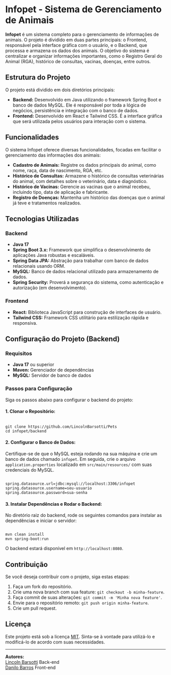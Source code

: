  <h1>Infopet - Sistema de Gerenciamento de Animais</h1>
    <p><strong>Infopet</strong> é um sistema completo para o gerenciamento de informações de animais. O projeto é dividido em duas partes principais: o Frontend, responsável pela interface gráfica com o usuário, e o Backend, que processa e armazena os dados dos animais. O objetivo do sistema é centralizar e organizar informações importantes, como o Registro Geral do Animal (RGA), histórico de consultas, vacinas, doenças, entre outros.</p>
    <h2>Estrutura do Projeto</h2>
    <p>O projeto está dividido em dois diretórios principais:</p>
    <ul>
        <li><strong>Backend:</strong> Desenvolvido em Java utilizando o framework Spring Boot e banco de dados MySQL. Ele é responsável por toda a lógica de negócios, persistência e integração com o banco de dados.</li>
        <li><strong>Frontend:</strong> Desenvolvido em React e Tailwind CSS. É a interface gráfica que será utilizada pelos usuários para interação com o sistema.</li>
    </ul>

<h2>Funcionalidades</h2>
<p>O sistema Infopet oferece diversas funcionalidades, focadas em facilitar o gerenciamento das informações dos animais:</p>
<ul>
    <li><strong>Cadastro de Animais:</strong> Registre os dados principais do animal, como nome, raça, data de nascimento, RGA, etc.</li>
    <li><strong>Histórico de Consultas:</strong> Armazene o histórico de consultas veterinárias do animal, com detalhes sobre o veterinário, data e diagnóstico.</li>
    <li><strong>Histórico de Vacinas:</strong> Gerencie as vacinas que o animal recebeu, incluindo tipo, data de aplicação e fabricante.</li>
    <li><strong>Registro de Doenças:</strong> Mantenha um histórico das doenças que o animal já teve e tratamentos realizados.</li>
</ul>

<h2>Tecnologias Utilizadas</h2>
<h3>Backend</h3>
<ul>
    <li><strong>Java 17</strong></li>
    <li><strong>Spring Boot 3.x:</strong> Framework que simplifica o desenvolvimento de aplicações Java robustas e escaláveis.</li>
    <li><strong>Spring Data JPA:</strong> Abstração para trabalhar com banco de dados relacionais usando ORM.</li>
    <li><strong>MySQL:</strong> Banco de dados relacional utilizado para armazenamento de dados.</li>
    <li><strong>Spring Security:</strong> Proverá a segurança do sistema, como autenticação e autorização (em desenvolvimento).</li>
</ul>

<h3>Frontend</h3>
<ul>
    <li><strong>React:</strong> Biblioteca JavaScript para construção de interfaces de usuário.</li>
    <li><strong>Tailwind CSS:</strong> Framework CSS utilitário para estilização rápida e responsiva.</li>
</ul>

<h2>Configuração do Projeto (Backend)</h2>

<h3>Requisitos</h3>
<ul>
    <li><strong>Java 17</strong> ou superior</li>
    <li><strong>Maven:</strong> Gerenciador de dependências</li>
    <li><strong>MySQL:</strong> Servidor de banco de dados</li>
</ul>

<h3>Passos para Configuração</h3>
<p>Siga os passos abaixo para configurar o backend do projeto:</p>

<h4>1. Clonar o Repositório:</h4>
    <pre><code>
git clone https://github.com/LincolnBarsotti/Pets
cd infopet/backend
</code></pre>

<h4>2. Configurar o Banco de Dados:</h4>
<p>Certifique-se de que o MySQL esteja rodando na sua máquina e crie um banco de dados chamado <code>infopet</code>. Em seguida, crie o arquivo <code>application.properties</code> localizado em <code>src/main/resources/</code> com suas credenciais do MySQL.</p>
<pre><code>
spring.datasource.url=jdbc:mysql://localhost:3306/infopet
spring.datasource.username=seu-usuario
spring.datasource.password=sua-senha
</code></pre>

<h4>3. Instalar Dependências e Rodar o Backend:</h4>
<p>No diretório raiz do backend, rode os seguintes comandos para instalar as dependências e iniciar o servidor:</p>
<pre><code>
mvn clean install
mvn spring-boot:run
</code></pre>
    <p>O backend estará disponível em <code>http://localhost:8080</code>.</p>

<h2>Contribuição</h2>
<p>Se você deseja contribuir com o projeto, siga estas etapas:</p>
<ol>
    <li>Faça um fork do repositório.</li>
    <li>Crie uma nova branch com sua feature: <code>git checkout -b minha-feature</code>.</li>
    <li>Faça commit de suas alterações: <code>git commit -m 'Minha nova feature'</code>.</li>
    <li>Envie para o repositório remoto: <code>git push origin minha-feature</code>.</li>
    <li>Crie um pull request.</li>
</ol>

<h2>Licença</h2>
<p>Este projeto está sob a licença <a href="https://opensource.org/licenses/MIT" target="_blank">MIT</a>. Sinta-se à vontade para utilizá-lo e modificá-lo de acordo com suas necessidades.</p>

<hr>

<p><strong>Autores:</strong><br>
 <a href="https://github.com/LincolnBarsotti" target="_blank">Lincoln Barsotti</a> Back-end <br>
<a href="https://github.com/danilobarros3" target="_blank">Danilo Barros</a> Front-end <br>
</p>